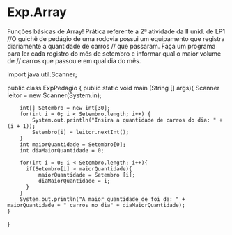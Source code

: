 # Exp.Array
Funções básicas de Array! Prática referente a 2ª atividade da II unid. de LP1 
//O guichê de pedágio de uma rodovia possui um equipamento que registra diariamente a quantidade de carros
// que passaram. Faça um programa para ler cada registro do mês de setembro e informar qual o maior volume de
// carros que passou e em qual dia do mês.

import java.util.Scanner;

public class ExpPedagio {
    public static void main (String [] args){
        Scanner leitor = new Scanner(System.in);

        int[] Setembro = new int[30];
        for(int i = 0; i < Setembro.length; i++) {
            System.out.println("Insira a quantidade de carros do dia: " + (i + 1));
            Setembro[i] = leitor.nextInt();
        }
        int maiorQuantidade = Setembro[0];
        int diaMaiorQuantidade = 0;

        for(int i = 0; i < Setembro.length; i++){
          if(Setembro[i] > maiorQuantidade){
              maiorQuantidade = Setembro [i];
              diaMaiorQuantidade = i;
          }
        }
        System.out.println("A maior quantidade de foi de: " + maiorQuantidade + " carros no dia" + diaMaiorQuantidade);
    }
}
